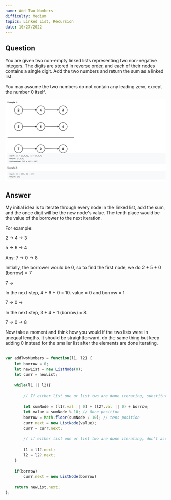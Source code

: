 ```yaml
---
name: Add Two Numbers
difficulty: Medium
topics: Linked List, Recursion
date: 10/27/2022
---
```


## Question

You are given two non-empty linked lists representing two non-negative integers. The digits are stored in reverse order,
and each of their nodes contains a single digit. Add the two numbers and return the sum as a linked list.

You may assume the two numbers do not contain any leading zero, except the number 0 itself.

![example img](https://raw.githubusercontent.com/satvik-1203/daily-leetcoding/main/images/3.jpg)

## Answer

My initial idea is to iterate through every node in the linked list, add the sum, and the once digit will be the new node's value. The tenth place would be the value of the borrower to the next iteration.

For example:

2 -> 4 -> 3

5 -> 6 -> 4

Ans: 7 -> 0 -> 8

Initially, the borrower would be 0, so to find the first node, we do 2 + 5 + 0 (borrow) = 7

7 ->

In the next step, 4 + 6 + 0 = 10. value = 0 and borrow = 1.

7 -> 0 ->

In the next step, 3 + 4 + 1 (borrow) = 8

7 -> 0 -> 8

Now take a moment and think how you would if the two lists were in unequal lengths. It should be straightforward, do the same thing but keep adding 0 instead for the smaller list after the elements are done iterating.

```js:solution.js showLineNumbers

var addTwoNumbers = function(l1, l2) {
    let borrow = 0;
    let newList = new ListNode(0);
    let curr = newList;

    while(l1 || l2){

        // If either list one or list two are done iterating, substitute zero instead of accessing value of it

        let sumNode = (l1?.val || 0) + (l2?.val || 0) + borrow;
        let value = sumNode % 10; // Once position
        borrow = Math.floor(sumNode / 10); // tens position
        curr.next = new ListNode(value);
        curr = curr.next;

        // if either list one or list two are done iterating, don't access the next of it

        l1 = l1?.next;
        l2 = l2?.next;
    }

    if(borrow)
        curr.next = new ListNode(borrow)

    return newList.next;
};

```
